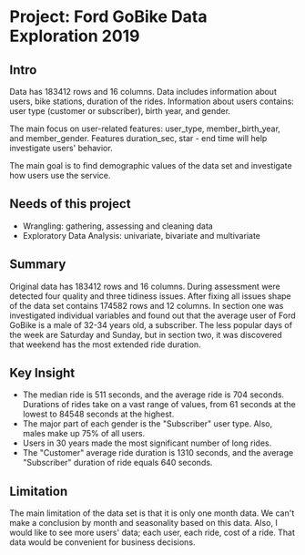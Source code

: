 # Project: Ford GoBike Data Exploration 2019

## Intro
Data has 183412 rows and 16 columns. Data includes information about users, bike
stations, duration of the rides. Information about users contains: user type (customer or
subscriber), birth year, and gender.

The main focus on user-related features: user_type, member_birth_year,
and member_gender. Features duration_sec, star - end time will help investigate users'
behavior.

The main goal is to find demographic values of the data set and investigate how users
use the service.

## Needs of this project
- Wrangling: gathering, assessing and cleaning data
- Exploratory Data Analysis: univariate, bivariate and multivariate

## Summary
Original data has 183412 rows and 16 columns. During assessment were detected four
quality and three tidiness issues. After fixing all issues shape of the data set contains
174582 rows and 12 columns.
In section one was investigated individual variables and found out that the average user
of Ford GoBike is a male of 32-34 years old, a subscriber. The less popular days of the
week are Saturday and Sunday, but in section two, it was discovered that weekend has
the most extended ride duration.

## Key Insight
- The median ride is 511 seconds, and the average ride is 704 seconds. Durations
of rides take on a vast range of values, from 61 seconds at the lowest to 84548
seconds at the highest.
- The major part of each gender is the "Subscriber" user type. Also, males make
up 75% of all users.
- Users in 30 years made the most significant number of long rides.
- The "Customer" average ride duration is 1310 seconds, and the
average "Subscriber" duration of ride equals 640 seconds.

## Limitation
The main limitation of the data set is that it is only one month data. We can't make a
conclusion by month and seasonality based on this data. Also, I would like to see more
users' data; each user, each ride, cost of a ride. That data would be convenient for
business decisions.
